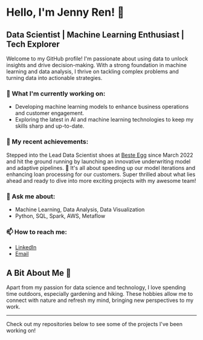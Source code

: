 # Hello, I'm Jenny Ren! 👋

## Data Scientist | Machine Learning Enthusiast | Tech Explorer

Welcome to my GitHub profile! I'm passionate about using data to unlock insights and drive decision-making. With a strong foundation in machine learning and data analysis, I thrive on tackling complex problems and turning data into actionable strategies.

### 🌱 What I'm currently working on:
- Developing machine learning models to enhance business operations and customer engagement.
- Exploring the latest in AI and machine learning technologies to keep my skills sharp and up-to-date.

### 🔭 My recent achievements:
Stepped into the Lead Data Scientist shoes at [Beste Egg](https://www.bestegg.com/) since March 2022 and hit the ground running by launching an innovative underwriting model and adaptive pipelines. 🌟 It's all about speeding up our model iterations and enhancing loan processing for our customers. Super thrilled about what lies ahead and ready to dive into more exciting projects with my awesome team!

### 💬 Ask me about:
- Machine Learning, Data Analysis, Data Visualization
- Python, SQL, Spark, AWS, Metaflow

### 📫 How to reach me:
- [LinkedIn](https://www.linkedin.com/in/jennyren/)
- [Email](jennyren0909@gmail.com)


## A Bit About Me 🌱
Apart from my passion for data science and technology, I love spending time outdoors, especially gardening and hiking. These hobbies allow me to connect with nature and refresh my mind, bringing new perspectives to my work.

---

Check out my repositories below to see some of the projects I've been working on!


